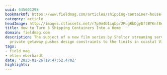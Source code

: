 ```yaml
---
uuid: 645601298
bookmarkOf: https://www.fieldmag.com/articles/shipping-container-house-victoria-aus-shelter-streaming
category: article
headImage: http://images.ctfassets.net/r7p9m4b1iqbp/2PugRbDgyDftBYKnf8oZdx/4cc5e58384d87d1f0d635d826b00451a/eco-containers-australia-shelter-streaming-facade.jpg?w=1000
title: How to Turn 3 Shipping Containers Into a Home
domain: fieldmag.com
description: The subject of a new film series by Shelter streaming service, this clever
  private getaway pushes design constraints to the limits in coastal Victoria
tags:
- field mag
- ellen eberhardt
date: '2023-01-26T19:47:52.470Z'
highlights: 
---
```



